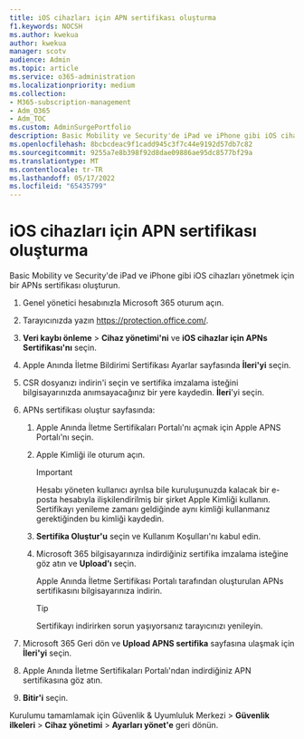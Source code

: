 ```yaml
---
title: iOS cihazları için APN sertifikası oluşturma
f1.keywords: NOCSH
ms.author: kwekua
author: kwekua
manager: scotv
audience: Admin
ms.topic: article
ms.service: o365-administration
ms.localizationpriority: medium
ms.collection:
- M365-subscription-management
- Adm_O365
- Adm_TOC
ms.custom: AdminSurgePortfolio
description: Basic Mobility ve Security'de iPad ve iPhone gibi iOS cihazları yönetmek için bir APNs sertifikası oluşturarak başlayın.
ms.openlocfilehash: 8bcbcdeac9f1cadd945c3f7c44e9192d57db7c82
ms.sourcegitcommit: 9255a7e8b398f92d8dae09886ae95dc8577bf29a
ms.translationtype: MT
ms.contentlocale: tr-TR
ms.lasthandoff: 05/17/2022
ms.locfileid: "65435799"
---
```

# <a name="create-an-apns-certificate-for-ios-devices"></a>iOS cihazları için APN sertifikası oluşturma

Basic Mobility ve Security'de iPad ve iPhone gibi iOS cihazları yönetmek için bir APNs sertifikası oluşturun.

1. Genel yönetici hesabınızla Microsoft 365 oturum açın.

2. Tarayıcınızda yazın <https://protection.office.com/>.

3. **Veri kaybı önleme** \> **Cihaz yönetimi'ni** ve **iOS cihazlar için APNs Sertifikası'nı** seçin.

4. Apple Anında İletme Bildirimi Sertifikası Ayarlar sayfasında **İleri'yi** seçin.

5. CSR dosyanızı indirin'i seçin ve sertifika imzalama isteğini bilgisayarınızda anımsayacağınız bir yere kaydedin. **İleri**'yi seçin.

6. APNs sertifikası oluştur sayfasında:

    1. Apple Anında İletme Sertifikaları Portalı'nı açmak için Apple APNS Portalı'nı seçin.

    2. Apple Kimliği ile oturum açın.

       > [!IMPORTANT]
       > Hesabı yöneten kullanıcı ayrılsa bile kuruluşunuzda kalacak bir e-posta hesabıyla ilişkilendirilmiş bir şirket Apple Kimliği kullanın. Sertifikayı yenileme zamanı geldiğinde aynı kimliği kullanmanız gerektiğinden bu kimliği kaydedin.

    3. **Sertifika Oluştur'u** seçin ve Kullanım Koşulları'nı kabul edin.

    4. Microsoft 365 bilgisayarınıza indirdiğiniz sertifika imzalama isteğine göz atın ve **Upload'ı** seçin.

       Apple Anında İletme Sertifikası Portalı tarafından oluşturulan APNs sertifikasını bilgisayarınıza indirin.

       > [!TIP]
       > Sertifikayı indirirken sorun yaşıyorsanız tarayıcınızı yenileyin.

7. Microsoft 365 Geri dön ve **Upload APNS sertifika** sayfasına ulaşmak için **İleri'yi** seçin.

8. Apple Anında İletme Sertifikaları Portalı'ndan indirdiğiniz APN sertifikasına göz atın.

9. **Bitir'i** seçin.

Kurulumu tamamlamak için Güvenlik & Uyumluluk Merkezi \> **Güvenlik ilkeleri** \> **Cihaz yönetimi** \> **Ayarları yönet'e** geri dönün.
